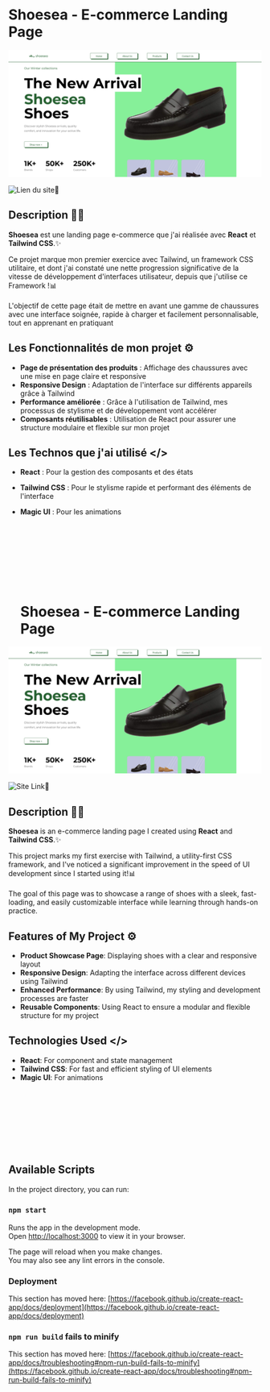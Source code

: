 # Shoesea - E-commerce Landing Page

![Capture d'écran du projet](screen.png)

![Lien du site🔗](https://shoes-ecommerce-tailwind.vercel.app)

## Description ✍🏻

**Shoesea** est une landing page e-commerce que j'ai réalisée avec **React** et **Tailwind CSS**.✨
 <br> 
 
Ce projet marque mon premier exercice avec Tailwind, un framework CSS utilitaire, et dont j'ai constaté une nette progression significative de la vitesse de développement d'interfaces utilisateur, depuis que j'utilise ce Framework !📊
<br> <br>
L'objectif de cette page était de mettre en avant une gamme de chaussures avec une interface soignée, rapide à charger et facilement personnalisable, tout en apprenant en pratiquant

## Les Fonctionnalités de mon projet ⚙️

- **Page de présentation des produits** : Affichage des chaussures avec une mise en page claire et responsive
- **Responsive Design** : Adaptation de l'interface sur différents appareils grâce à Tailwind
- **Performance améliorée** : Grâce à l'utilisation de Tailwind, mes processus de stylisme et de développement vont accélérer
- **Composants réutilisables** : Utilisation de React pour assurer une structure modulaire et flexible sur mon projet

## Les Technos que j'ai utilisé </>

- **React** : Pour la gestion des composants et des états
- **Tailwind CSS** : Pour le stylisme rapide et performant des éléments de l'interface
- **Magic UI** : Pour les animations

  <br> <br><br><br><br><br><br>

  # Shoesea - E-commerce Landing Page

![Project Screenshot](screen.png)

![Site Link🔗](https://shoes-ecommerce-tailwind.vercel.app)

## Description ✍🏻

**Shoesea** is an e-commerce landing page I created using **React** and **Tailwind CSS**.✨
 <br> 
 
This project marks my first exercise with Tailwind, a utility-first CSS framework, and I've noticed a significant improvement in the speed of UI development since I started using it!📊
<br> <br>
The goal of this page was to showcase a range of shoes with a sleek, fast-loading, and easily customizable interface while learning through hands-on practice.

## Features of My Project ⚙️

- **Product Showcase Page**: Displaying shoes with a clear and responsive layout
- **Responsive Design**: Adapting the interface across different devices using Tailwind
- **Enhanced Performance**: By using Tailwind, my styling and development processes are faster
- **Reusable Components**: Using React to ensure a modular and flexible structure for my project

## Technologies Used </>

- **React**: For component and state management
- **Tailwind CSS**: For fast and efficient styling of UI elements
- **Magic UI**: For animations


<br> <br><br><br><br><br><br>


## Available Scripts


In the project directory, you can run:

### `npm start`

Runs the app in the development mode.\
Open [http://localhost:3000](http://localhost:3000) to view it in your browser.

The page will reload when you make changes.\
You may also see any lint errors in the console.


### Deployment

This section has moved here: [https://facebook.github.io/create-react-app/docs/deployment](https://facebook.github.io/create-react-app/docs/deployment)

### `npm run build` fails to minify

This section has moved here: [https://facebook.github.io/create-react-app/docs/troubleshooting#npm-run-build-fails-to-minify](https://facebook.github.io/create-react-app/docs/troubleshooting#npm-run-build-fails-to-minify)
